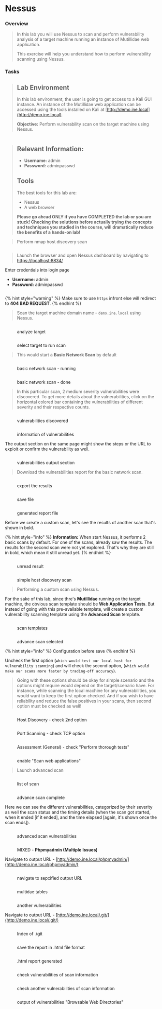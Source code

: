 # Nessus

### Overview

> In this lab you will use Nessus to scan and perform vulnerability analysis of a target machine running an instance of Mutillidae web application.
>
> This exercise will help you understand how to perform vulnerability scanning using Nessus.

### Tasks

> ## Lab Environment
>
> In this lab environment, the user is going to get access to a Kali GUI instance. An instance of the Mutillidae web application can be accessed using the tools installed on Kali at [http://demo.ine.local](http://demo.ine.local).
>
> **Objective:** Perform vulnerability scan on the target machine using Nessus.

<figure><img src="https://assets.ine.com/content/pta-labs/9_nessus/0.png" alt=""><figcaption></figcaption></figure>

> ## Relevant Information:
>
> * **Username:** admin
> * **Password:** adminpasswd
>
> ## Tools
>
> The best tools for this lab are:
>
> * Nessus
> * A web browser
>
> **Please go ahead ONLY if you have COMPLETED the lab or you are stuck! Checking the solutions before actually trying the concepts and techniques you studied in the course, will dramatically reduce the benefits of a hands-on lab!**



> Perform nmap host discovery scan

<figure><img src="../../../../.gitbook/assets/image (95).png" alt=""><figcaption></figcaption></figure>

> Launch the browser and open Nessus dashboard by navigating to [https://localhost:8834/](https://localhost:8834/)

Enter credentials into login page

* **Username:** admin
* **Password:** adminpasswd

<figure><img src="../../../../.gitbook/assets/image (94).png" alt=""><figcaption></figcaption></figure>

{% hint style="warning" %}
Make sure to use `https` infront else will redirect to **404 BAD REQUEST**.
{% endhint %}

> Scan the target machine domain name - `demo.ine.local` using Nessus.

<figure><img src="../../../../.gitbook/assets/image (96).png" alt=""><figcaption><p>analyze target</p></figcaption></figure>

<figure><img src="../../../../.gitbook/assets/image (97).png" alt=""><figcaption><p>select target to run scan</p></figcaption></figure>

> This would start a **Basic Network Scan** by default

<figure><img src="../../../../.gitbook/assets/image (98).png" alt=""><figcaption><p>basic network scan - running</p></figcaption></figure>

<figure><img src="../../../../.gitbook/assets/image (99).png" alt=""><figcaption><p>basic network scan - done</p></figcaption></figure>

> In this particular scan, 2 medium severity vulnerabilities were discovered. To get more details about the vulnerabilities, click on the horizontal colored bar containing the vulnerabilities of different severity and their respective counts.

<figure><img src="../../../../.gitbook/assets/image (100).png" alt=""><figcaption><p>vulnerabilities discovered</p></figcaption></figure>

<figure><img src="../../../../.gitbook/assets/image (101).png" alt=""><figcaption><p>information of vulnerabilities</p></figcaption></figure>

The output section on the same page might show the steps or the URL to exploit or confirm the vulnerability as well.

<figure><img src="../../../../.gitbook/assets/image (102).png" alt=""><figcaption><p>vulnerabilities output section</p></figcaption></figure>

> Download the vulnerabilities report for the basic network scan.

<figure><img src="../../../../.gitbook/assets/image (103).png" alt=""><figcaption><p>export the results</p></figcaption></figure>

<figure><img src="../../../../.gitbook/assets/image (104).png" alt=""><figcaption><p>save file</p></figcaption></figure>



<figure><img src="../../../../.gitbook/assets/image (105).png" alt=""><figcaption><p>generated report file</p></figcaption></figure>

Before we create a custom scan, let's see the results of another scan that's shown in bold.

{% hint style="info" %}
**Information:** When start Nessus, it performs 2 basic scans by default. For one of the scans, already saw the results. The results for the second scan were not yet explored. That's why they are still in bold, which mean it still unread yet.
{% endhint %}

<figure><img src="../../../../.gitbook/assets/image (106).png" alt=""><figcaption><p>unread result</p></figcaption></figure>

<figure><img src="../../../../.gitbook/assets/image (107).png" alt=""><figcaption><p>simple host discovery scan</p></figcaption></figure>

> Performing a custom scan using Nessus.

For the sake of this lab, since thre's **Mutillidae** running on the target machine, the obvious scan template should be **Web Application Tests**. But instead of going with this pre-available template, will create a custom vulnerability scanning template using the **Advanced Scan** template.

<figure><img src="../../../../.gitbook/assets/image (108).png" alt=""><figcaption><p>scan templates</p></figcaption></figure>

<figure><img src="../../../../.gitbook/assets/image (109).png" alt=""><figcaption><p>advance scan selected</p></figcaption></figure>

{% hint style="info" %}
Configuration before save
{% endhint %}

Uncheck the first option (`which would test our local host for vulnerability scanning`) and will check the second option, (`which would make our scans more faster by trading-off accuracy`).

> Going with these options should be okay for simple scenario and the options might require would depend on the target/scenario have. For instance, while scanning the local machine for any vulnerabilities, you would want to keep the first option checked. And if you wish to have reliability and reduce the false positives in your scans, then second option must be checked as well!

<figure><img src="../../../../.gitbook/assets/image (111).png" alt=""><figcaption><p>Host Discovery - check 2nd option</p></figcaption></figure>

<figure><img src="../../../../.gitbook/assets/image (112).png" alt=""><figcaption><p>Port Scanning - check TCP option</p></figcaption></figure>

<figure><img src="../../../../.gitbook/assets/image (113).png" alt=""><figcaption><p>Assessment (General) - check "Perform thorough tests"</p></figcaption></figure>

<figure><img src="../../../../.gitbook/assets/image (114).png" alt=""><figcaption><p>enable "Scan web applications"</p></figcaption></figure>

> Launch advanced scan

<figure><img src="../../../../.gitbook/assets/image (110).png" alt=""><figcaption><p>list of scan</p></figcaption></figure>

<figure><img src="../../../../.gitbook/assets/image (115).png" alt=""><figcaption><p>advance scan complete</p></figcaption></figure>

Here we can see the different vulnerabilities, categorized by their severity as well the scan status and the timing details (when the scan got started, when it ended \[if it ended], and the time elapsed \[again, it's shown once the scan ends]).

<figure><img src="../../../../.gitbook/assets/image (116).png" alt=""><figcaption><p>advanced scan vulnerabilities</p></figcaption></figure>

<figure><img src="../../../../.gitbook/assets/image (121).png" alt=""><figcaption><p>MIXED - <strong>Phpmyadmin (Multiple Issues)</strong></p></figcaption></figure>

Navigate to output URL - [http://demo.ine.local/phpmyadmin/](http://demo.ine.local/phpmyadmin/)

<figure><img src="../../../../.gitbook/assets/image (119).png" alt=""><figcaption><p>navigate to sepcified output URL</p></figcaption></figure>

<figure><img src="../../../../.gitbook/assets/image (120).png" alt=""><figcaption><p>multidae tables</p></figcaption></figure>

<figure><img src="../../../../.gitbook/assets/image (122).png" alt=""><figcaption><p>another vulnerabilities</p></figcaption></figure>

Navigate to output URL - [http://demo.ine.local/.git/](http://demo.ine.local/.git/)

<figure><img src="../../../../.gitbook/assets/image (123).png" alt=""><figcaption><p>Index of ./git</p></figcaption></figure>

<figure><img src="../../../../.gitbook/assets/image (124).png" alt=""><figcaption><p>save the report in .html file format</p></figcaption></figure>

<figure><img src="../../../../.gitbook/assets/image (125).png" alt=""><figcaption><p>.html report generated</p></figcaption></figure>

<figure><img src="../../../../.gitbook/assets/image (126).png" alt=""><figcaption><p>check vulnerabilities of scan information</p></figcaption></figure>

<figure><img src="../../../../.gitbook/assets/image (127).png" alt=""><figcaption><p>check another vulnerabilities of scan information</p></figcaption></figure>

<figure><img src="../../../../.gitbook/assets/image (128).png" alt=""><figcaption><p>output of vulnerabilities "Browsable Web Directories"</p></figcaption></figure>



